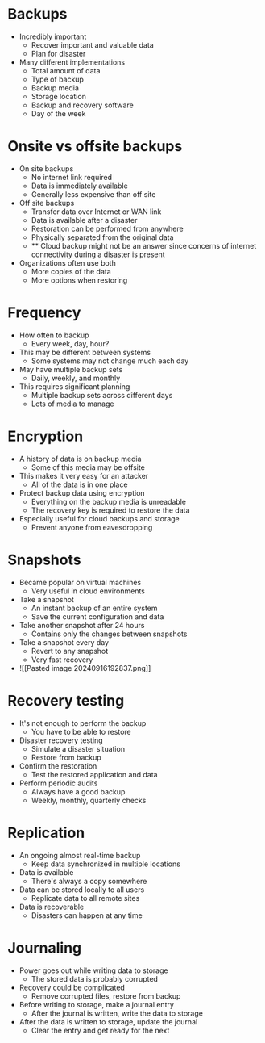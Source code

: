 # Backups
- Incredibly important
	- Recover important and valuable data
	- Plan for disaster
- Many different implementations
	- Total amount of data
	- Type of backup
	- Backup media
	- Storage location
	- Backup and recovery software
	- Day of the week
# Onsite vs offsite backups
- On site backups
	- No internet link required
	- Data is immediately available
	- Generally less expensive than off site
- Off site backups
	- Transfer data over Internet or WAN link
	- Data is available after a disaster
	- Restoration can be performed from anywhere
	- Physically separated from the original data
	- ** Cloud backup might not be an answer since concerns of internet connectivity during a disaster is present
- Organizations often use both
	- More copies of the data
	- More options when restoring
# Frequency
- How often to backup
	- Every week, day, hour?
- This may be different between systems
	- Some systems may not change much each day
- May have multiple backup sets
	- Daily, weekly, and monthly
- This requires significant planning
	- Multiple backup sets across different days
	- Lots of media to manage
# Encryption
- A history of data is on backup media
	- Some of this media may be offsite
- This makes it very easy for an attacker
	- All of the data is in one place
- Protect backup data using encryption
	- Everything on the backup media is unreadable
	- The recovery key is required to restore the data
- Especially useful for cloud backups and storage
	- Prevent anyone from eavesdropping
# Snapshots
- Became popular on virtual machines
	- Very useful in cloud environments
- Take a snapshot
	- An instant backup of an entire system
	- Save the current configuration and data
- Take another snapshot after 24 hours
	- Contains only the changes between snapshots
- Take a snapshot every day
	- Revert to any snapshot
	- Very fast recovery
- ![[Pasted image 20240916192837.png]]
# Recovery testing
- It's not enough to perform the backup
	- You have to be able to restore
- Disaster recovery testing
	- Simulate a disaster situation
	- Restore from backup
- Confirm the restoration
	- Test the restored application and data
- Perform periodic audits
	- Always have a good backup
	- Weekly, monthly, quarterly checks
# Replication
- An ongoing almost real-time backup
	- Keep data synchronized in multiple locations
- Data is available
	- There's always a copy somewhere
- Data can be stored locally to all users
	- Replicate data to all remote sites
- Data is recoverable
	- Disasters can happen at any time
# Journaling
- Power goes out while writing data to storage
	- The stored data is probably corrupted
- Recovery could be complicated
	- Remove corrupted files, restore from backup
- Before writing to storage, make a journal entry
	- After the journal is written, write the data to storage
- After the data is written to storage, update the journal
	- Clear the entry and get ready for the next
